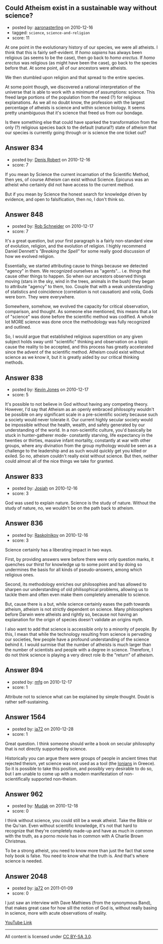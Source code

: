 ## Could Atheism exist in a sustainable way without science?

- posted by: [aaronasterling](https://stackexchange.com/users/-1/84-aaronasterling) on 2010-12-16
- tagged: `science`, `science-and-religion`
- score: 11

At one point in the evolutionary history of our species, we were all atheists. I think that this is fairly self-evident. If _homo sapiens_ has always been religious (as seems to be the case), then go back to _homo erectus_. If _homo erectus_ was religious (as might have been the case), go back to the species before that. At some point, all of our ancestors were atheists. 

We then stumbled upon religion and that spread to the entire species.

At some point though, we discovered a rational interpretation of the universe that is able to work with a minimum of assumptions: science. This freed large portions of the population from the need (?) for religious explanations. As we all no doubt know, the profession with the largest percentage of atheists is science and within science biology. It seems pretty unambiguous that it's science that freed us from our bondage.

Is there something else that could have sparked the transformation from the only (?) religious species back to the default (natural?) state of atheism that our species is currently going through or is science the one ticket out?


## Answer 834

- posted by: [Denis Robert](https://stackexchange.com/users/-1/122-denis-robert) on 2010-12-16
- score: 7

If you mean by Science the current incarnation of the Scientific Method, then yes, of course Atheism can exist without Science. Epicurus was an atheist who certainly did not have access to the current method.

But if you mean by Science the honest search for knowledge driven by evidence, and open to falsification, then no, I don't think so.


## Answer 848

- posted by: [Rob Schneider](https://stackexchange.com/users/-1/149-rob-schneider) on 2010-12-17
- score: 7

It's a great question, but your first paragraph is a fairly non-standard view of evolution, religion, and the evolution of religion.  I highly recommend Daniel Dennett's *"Breaking the Spell"* for some really good discussion of how we evolved religion.

Essentially, we started attributing cause to things because we detected "agency" in them.  We recognized ourselves as "agents"... i.e. things that cause other things to happen.  So when our ancestors observed things moving (stars in the sky, wind in the trees, animals in the bush) they began to attribute "agency" to them, too.  Couple that with a weak understanding of statistics and coincidence (correlation is not causation) and voila, Gods were born.  They were everywhere.

Somewhere, somehow, we evolved the capacity for critical observation, comparison, and thought.  As someone else mentioned, this means that a lot of "science" was done before the scientific method was codified.   A whole lot MORE science was done once the methodology was fully recognized and outlined.

So, I would argue that established religious superstition on any given subject holds sway until "scientific" thinking and observation on a topic cause the reality to be accepted, and this process has greatly accelerated since the advent of the scientific method. Atheism could exist without science as we know it, but it is greatly aided by our critical thinking methods.


## Answer 838

- posted by: [Kevin Jones](https://stackexchange.com/users/-1/186-kevin-jones) on 2010-12-17
- score: 5

It's possible to not believe in God without having any competing theory.  However, I'd say that Atheism as an openly embraced philosophy wouldn't be possible on any significant scale in a pre-scientific society because such a society would never tolerate it.  Our current highly secular society would be impossible without the health, wealth, and safety generated by our understanding of the world.  In a non-scientific culture, you'd basically be stuck in hunter-gatherer mode- constantly starving, life expectancy in the twenties or thirties, massive infant mortality, constantly at war with other groups, where any divination from the group mythology would be seen as a challenge to the leadership and as such would quickly get you killed or exiled.  So no, atheism couldn't really exist without science.  But then, neither could almost all of the nice things we take for granted.  


## Answer 833

- posted by: [Josiah](https://stackexchange.com/users/-1/88-josiah) on 2010-12-16
- score: 3

God was used to explain nature. Science is the study of nature. Without the study of nature, no, we wouldn't be on the path back to atheism.


## Answer 836

- posted by: [Raskolnikov](https://stackexchange.com/users/-1/144-raskolnikov) on 2010-12-16
- score: 3

Science certainly has a liberating impact in two ways.

First, by providing answers were before there were only question marks, it quenches our thirst for knowledge up to some point and by doing so undermines the basis for all kinds of pseudo-answers, among which religious ones.

Second, its methodology enriches our philosophies and has allowed to sharpen our understanding of old philisophical problems, allowing us to tackle them and often even make them completely amenable to science.

But, cause there is a but, while science certainly eases the path towards atheism, atheism is not strictly dependent on science. Many philosophers before Darwin were atheists and rightly so, because not having an explanation for the origin of species doesn't validate an origins myth.

I also want to add that science is accessible only to a minority of people. By this, I mean that while the technology resulting from science is pervading our societies, few people have a profound understanding of the science behind it. I would surmise that the number of atheists is much larger than the number of scientists and people with a degree in science. Therefore, I do not think science is playing a very direct role ib the "return" of atheism.


## Answer 894

- posted by: [mfg](https://stackexchange.com/users/-1/135-mfg) on 2010-12-17
- score: 1

Attribute not to science what can be explained by simple thought. Doubt is rather self-sustaining. 


## Answer 1564

- posted by: [ja72](https://stackexchange.com/users/-1/567-ja72) on 2010-12-28
- score: 1

<p>Great question. I think someone should write a book on secular philosophy that is not directly supported by science.</p>

<p>Historically you can argue there were groups of people in ancient times that rejected theism, yet science was not used as a tool (the <a href="http://en.wikipedia.org/wiki/Ionian_School_%28philosophy%29" rel="nofollow">Ionians</a> in Greece). So it is possible to take this position, and possibly very desirable to do so, but I am unable to come up with a modern manifestation of non-scientifically supported non-theism.</p>



## Answer 962

- posted by: [Mudak](https://stackexchange.com/users/-1/205-mudak) on 2010-12-18
- score: 0

I think without science, you could still be a weak atheist.  Take the Bible or the Qu'ran.  Even without scientific knowledge, it's not that hard to recognize that they're completely made-up and have as much in common with the truth, as a porno movie has in common with A Charlie Brown Christmas.  

To be a strong atheist, you need to know more than just the fact that some holy book is false.  You need to know what the truth is. And that's where science is needed.


## Answer 2048

- posted by: [ja72](https://stackexchange.com/users/-1/567-ja72) on 2011-01-09
- score: 0

<p>I just saw an interview with Dave Mathiews (from the synonymous Band), that makes great case for how sill the notion of God is, without really basing in science, more with acute observations of reality.</p>

<p><a href="http://www.youtube.com/watch?v=fZbseUM1T_A&amp;feature=player_embedded" rel="nofollow">YouTube Link</a></p>




---

All content is licensed under [CC BY-SA 3.0](https://creativecommons.org/licenses/by-sa/3.0/).
